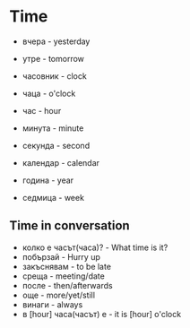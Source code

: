 # Time

- вчера - yesterday
- утре - tomorrow


- часовник - clock
- чаца - o'clock
- час - hour
- минута - minute
- секунда - second


- календар - calendar
- година - year
- седмица - week

## Time in conversation

- колко е часът(часa)? - What time is it?
- побързай - Hurry up
- закъснявам - to be late
- среща - meeting/date
- после - then/afterwards
- още - more/yet/still
- винаги - always
- в [hour] часа(часът) е - it is [hour] o'clock